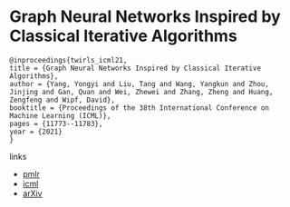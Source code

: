 # Graph Neural Networks Inspired by Classical Iterative Algorithms

```
@inproceedings{twirls_icml21,
title = {Graph Neural Networks Inspired by Classical Iterative Algorithms},
author = {Yang, Yongyi and Liu, Tang and Wang, Yangkun and Zhou, Jinjing and Gan, Quan and Wei, Zhewei and Zhang, Zheng and Huang, Zengfeng and Wipf, David},
booktitle = {Proceedings of the 38th International Conference on Machine Learning (ICML)},
pages = {11773--11783},
year = {2021}
}
```

links
- [pmlr](http://proceedings.mlr.press/v139/yang21g.html)
- [icml](https://icml.cc/Conferences/2021/ScheduleMultitrack?event=8798)
- [arXiv](https://arxiv.org/abs/2103.06064)